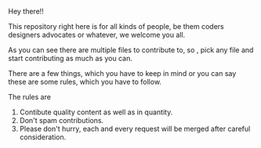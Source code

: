 Hey there!!

This repository right here is for all kinds of people, be them coders designers advocates or whatever, we welcome you all.

As you can see there are multiple files to contribute to, so , pick any file and start contributing as much as you can.

There are a few things, which you have to keep in mind or you can say these are some rules, which you have to follow.

The rules are

1. Contibute quality content as well as in quantity.
2. Don't spam contributions.
3. Please don't hurry, each and every request will be merged after careful consideration.

